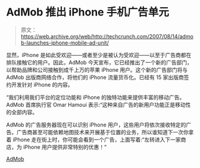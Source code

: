 # AdMob 推出 iPhone 手机广告单元

> 原文：<https://web.archive.org/web/http://techcrunch.com/2007/08/14/admob-launches-iphone-mobile-ad-unit/>

显然，iPhone 是如此受欢迎——或者至少是被认为受欢迎——以至于广告商都在排队接触它的用户。因此，AdMob 今天宣布，它已经推出了一个新的广告部门，以帮助品牌和公司接触到成千上万的苹果 iPhone 用户。这个新的广告部门将与 AdMob 出版商网络合作，将他们的 iPhone 流量货币化。已经有 15 家出版商签约开发针对 iPhone 的内容。

“我们利用我们平台的定位功能和 iPhone 的独特功能来提供丰富的移动广告。AdMob 首席执行官 Omar Hamoui 表示:“这种来自广告的新用户功能正是移动性的全部内容。

AdMob 的广告服务器现在可以识别 iPhone 用户，这些用户将依次接收特定的广告。广告商甚至可能依赖地图技术来开展基于位置的业务，所以谁知道下一次你拿着 iPhone 走在街上时，你可能会看到一个广告，上面写着:“左转进入下一家商店，为 iPhone 用户提供非常特别的优惠！”

[AdMob](https://web.archive.org/web/20160410001338/http://www.admob.com/)